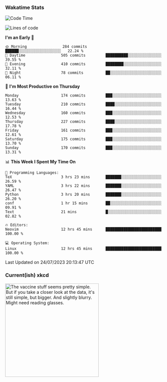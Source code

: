 ### Wakatime Stats
<!--START_SECTION:waka-->
![Code Time](http://img.shields.io/badge/Code%20Time-1%2C842%20hrs%2039%20mins-blue)

![Lines of code](https://img.shields.io/badge/From%20Hello%20World%20I%27ve%20Written-782.1%20thousand%20lines%20of%20code-blue)

**I'm an Early 🐤** 

```text
🌞 Morning                284 commits         ██████░░░░░░░░░░░░░░░░░░░   22.24 % 
🌆 Daytime                505 commits         ██████████░░░░░░░░░░░░░░░   39.55 % 
🌃 Evening                410 commits         ████████░░░░░░░░░░░░░░░░░   32.11 % 
🌙 Night                  78 commits          ██░░░░░░░░░░░░░░░░░░░░░░░   06.11 % 
```
📅 **I'm Most Productive on Thursday** 

```text
Monday                   174 commits         ███░░░░░░░░░░░░░░░░░░░░░░   13.63 % 
Tuesday                  210 commits         ████░░░░░░░░░░░░░░░░░░░░░   16.44 % 
Wednesday                160 commits         ███░░░░░░░░░░░░░░░░░░░░░░   12.53 % 
Thursday                 227 commits         ████░░░░░░░░░░░░░░░░░░░░░   17.78 % 
Friday                   161 commits         ███░░░░░░░░░░░░░░░░░░░░░░   12.61 % 
Saturday                 175 commits         ███░░░░░░░░░░░░░░░░░░░░░░   13.70 % 
Sunday                   170 commits         ███░░░░░░░░░░░░░░░░░░░░░░   13.31 % 
```


📊 **This Week I Spent My Time On** 

```text
💬 Programming Languages: 
TeX                      3 hrs 23 mins       ███████░░░░░░░░░░░░░░░░░░   26.59 % 
YAML                     3 hrs 22 mins       ███████░░░░░░░░░░░░░░░░░░   26.47 % 
Python                   3 hrs 20 mins       ███████░░░░░░░░░░░░░░░░░░   26.20 % 
conf                     1 hr 15 mins        ██░░░░░░░░░░░░░░░░░░░░░░░   09.91 % 
Text                     21 mins             █░░░░░░░░░░░░░░░░░░░░░░░░   02.82 % 

🔥 Editors: 
Neovim                   12 hrs 45 mins      █████████████████████████   100.00 % 

💻 Operating System: 
Linux                    12 hrs 45 mins      █████████████████████████   100.00 % 
```


 Last Updated on 24/07/2023 20:13:47 UTC
<!--END_SECTION:waka-->

### Current(ish) xkcd
<a id="xkcd-a" title="The vaccine stuff seems pretty simple. But if you take a closer look at the data, it's still simple, but bigger. And slightly blurry. Might need reading glasses." href="https://www.xkcd.com" target="_blank">
        <img align="center" id="xkcd-img" src="https://imgs.xkcd.com/comics/anti_vaxxers.png" alt="The vaccine stuff seems pretty simple. But if you take a closer look at the data, it's still simple, but bigger. And slightly blurry. Might need reading glasses." height=300 />
</a>

